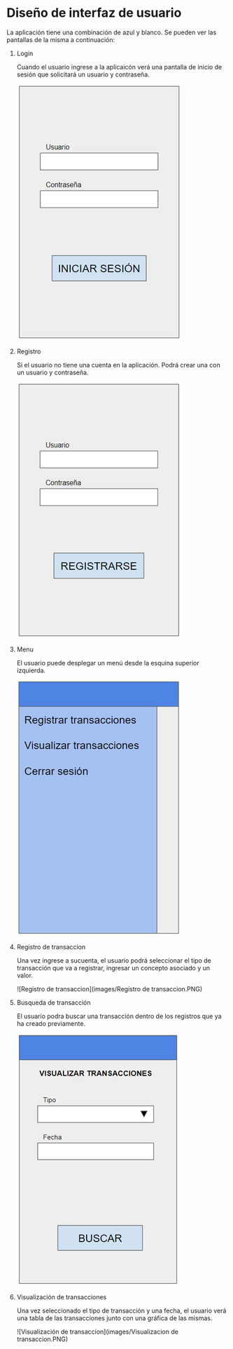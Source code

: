 # Diseño de interfaz de usuario

La aplicación tiene una combinación de azul y blanco. Se pueden ver las pantallas de la misma a continuación:

1. Login

   Cuando el usuario ingrese a la aplicaicón verá una pantalla de inicio de sesión que solicitará un usuario y contraseña.

   ![Login](images/Login.PNG)

2. Registro

   Si el usuario no tiene una cuenta en la aplicación. Podrá crear una con un usuario y contraseña.

   ![Registro](images/Registro.PNG)

3. Menu

   El usuario puede desplegar un menú desde la esquina superior izquierda.

   ![Menu](images/Menu.PNG)

4. Registro de transaccion
   
   Una vez ingrese a sucuenta, el usuario podrá seleccionar el tipo de transacción que va a registrar, ingresar un concepto asociado y un valor.
   
   ![Registro de transaccion](images/Registro de transaccion.PNG)
   
5. Busqueda de transacción
   
   El usuario podra buscar una transacción dentro de los registros que ya ha creado previamente.
   
   ![Busqueda de transaccion](images/Busqueda.PNG)
   
6. Visualización de transacciones
   
   Una vez seleccionado el tipo de transacción y una fecha, el usuario verá una tabla de las transacciones junto con una gráfica de las mismas.
   
   ![Visualización de transaccion](images/Visualizacion de transaccion.PNG)
